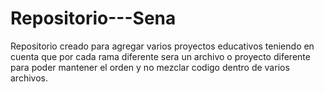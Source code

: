 # Repositorio---Sena
Repositorio creado para agregar varios proyectos educativos teniendo en cuenta que por cada rama diferente sera un archivo o proyecto diferente para poder mantener el orden y no mezclar codigo dentro de varios archivos.
